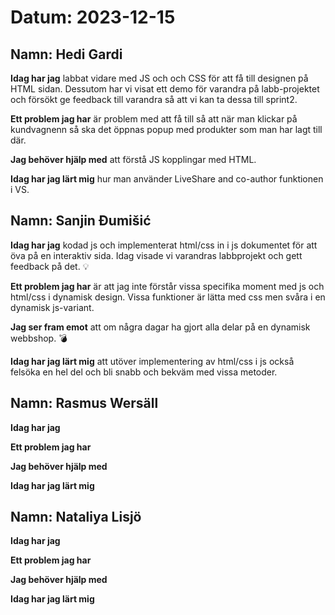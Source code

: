 # Datum: 2023-12-15

## Namn: Hedi Gardi

**Idag har jag** labbat vidare med JS och och CSS för att få till designen på HTML sidan. Dessutom har vi visat ett demo för varandra på labb-projektet och försökt ge feedback till varandra så att vi kan ta dessa till sprint2.

**Ett problem jag har** är  problem med att få till så att när man klickar på kundvagnenn så ska det öppnas popup med produkter som man har lagt till där. 

**Jag behöver hjälp med** att förstå JS kopplingar med HTML.

**Idag har jag lärt mig** hur man använder LiveShare and co-author funktionen i VS. 

## Namn: Sanjin Đumišić

**Idag har jag** kodad js och implementerat html/css in i js dokumentet för att öva på en interaktiv sida. Idag visade vi varandras labbprojekt och gett feedback på det. :bulb:

**Ett problem jag har** är att jag inte förstår vissa specifika moment med js och html/css i dynamisk design. Vissa 
funktioner är lätta med css men svåra i en dynamisk js-variant.

**Jag ser fram emot** att om några dagar ha gjort alla delar på en dynamisk webbshop. :bomb:

**Idag har jag lärt mig** att utöver implementering av html/css i js också felsöka en hel del och bli snabb och bekväm med vissa metoder.

## Namn: Rasmus Wersäll

**Idag har jag** 

**Ett problem jag har** 

**Jag behöver hjälp med** 

**Idag har jag lärt mig** 

## Namn: Nataliya Lisjö

**Idag har jag**

**Ett problem jag har**

**Jag behöver hjälp med**

**Idag har jag lärt mig**
